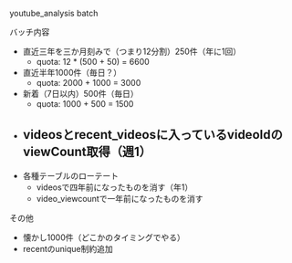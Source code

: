 youtube_analysis batch

バッチ内容
- 直近三年を三か月刻みで（つまり12分割）250件（年に1回）
  - quota: 12 * (500 + 50) = 6600
- 直近半年1000件（毎日？）
  - quota: 2000 + 1000 = 3000
- 新着（7日以内）500件（毎日）
  - quota: 1000 + 500 = 1500
- videosとrecent_videosに入っているvideoIdのviewCount取得（週1）
  - 
- 各種テーブルのローテート
  - videosで四年前になったものを消す（年1）
  - video_viewcountで一年前になったものを消す

その他
- 懐かし1000件（どこかのタイミングでやる）
- recentのunique制約追加